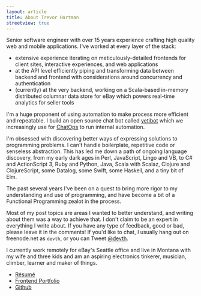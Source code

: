```yaml
---
layout: article
title: About Trevor Hartman
streetview: true
---
```


Senior software engineer with over 15 years experience crafting high quality web
and mobile applications. I've worked at every layer of the stack:

- extensive experience iterating on meticulously-detailed frontends for client
  sites, interactive experiences, and web applications
- at the API level efficiently piping and transforming data between backend and
  frontend with considerations around concurrency and authentication
- (currently) at the very backend, working on a Scala-based in-memory
  distributed columnar data store for eBay which powers real-time analytics for
  seller tools

I'm a huge proponent of using automation to make process more efficient and
repeatable. I build an open source chat bot called
[yetibot](https://github.com/devth/yetibot) which we increasingly use for
[ChatOps](http://devops.com/2014/07/16/chatops-communicating-speed-devops/) to
run internal automation.

I'm obsessed with discovering better ways of expressing solutions to programming
problems. I can't handle boilerplate, repetitive code or senseless abstraction.
This has led me down a path of ongoing language discovery, from my early dark
ages in Perl, JavaScript, Lingo and VB, to C# and ActionScript 3, Ruby and
Python, Java, Scala with Scalaz, Clojure and ClojureScript, some Datalog, some
Swift, some Haskell, and a tiny bit of Elm.

The past several years I've been on a quest to bring more rigor to my
understanding and use of programming, and have become a bit of a Functional
Programming zealot in the process.

Most of my post topics are areas I wanted to better understand, and writing
about them was a way to achieve that. I don't claim to be an expert in
everything I write about. If you have any type of feedback, good or bad, please
leave it in the comments! If you'd like to chat, I usually hang out on
freenode.net as `devth`, or you can Tweet [@devth](https://twitter.com/devth).

I currently work remotely for eBay's Seattle office and live in Montana with my
wife and three kids and am an aspiring electronics tinkerer, musician, climber,
learner and maker of things.

- [Résumé](Trevor-Hartman-resume.pdf)
- [Frontend Portfolio](http://cargocollective.com/devth)
- [Github](https://github.com/devth)
